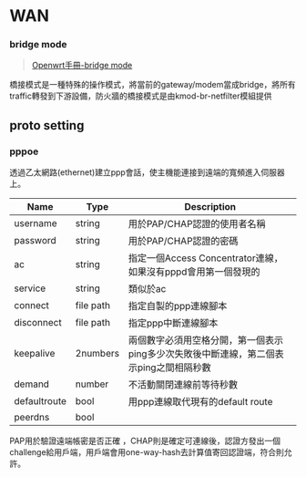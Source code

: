 # WAN

### bridge mode

>[Openwrt手冊-bridge mode](https://openwrt.org/docs/guide-user/network/wan/bridge-mode)

橋接模式是一種特殊的操作模式，將當前的gateway/modem當成bridge，將所有traffic轉發到下游設備，防火牆的橋接模式是由kmod-br-netfilter模組提供

## proto setting
### pppoe
透過乙太網路(ethernet)建立ppp會話，使主機能連接到遠端的寬頻進入伺服器上。

|Name|Type|Description|
|---|---|----------|
|username|string|用於PAP/CHAP認證的使用者名稱|
|password|string|用於PAP/CHAP認證的密碼|
|ac|string|指定一個Access Concentrator連線，如果沒有pppd會用第一個發現的|
|service|string|類似於ac|
|connect|file path|指定自製的ppp連線腳本|
|disconnect|file path|指定ppp中斷連線腳本|
|keepalive|2numbers|兩個數字必須用空格分開，第一個表示ping多少次失敗後中斷連線，第二個表示ping之間相隔秒數|
|demand|number|不活動關閉連線前等待秒數|
|defaultroute|bool|用ppp連線取代現有的default route|
|peerdns|bool||


PAP用於驗證遠端帳密是否正確 ，CHAP則是確定可連線後，認證方發出一個challenge給用戶端，用戶端會用one-way-hash去計算值寄回認證端，符合則允許。

